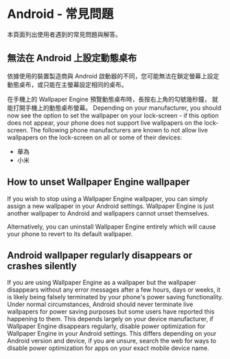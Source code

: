# Android - 常見問題

本頁面列出使用者遇到的常見問題與解答。

## 無法在 Android 上設定動態桌布

依據使用的裝置製造商與 Android 啟動器的不同，您可能無法在鎖定螢幕上設定動態桌布，或只能在主螢幕設定相同的桌布。

在手機上的 Wallpaper Engine 預覽動態桌布時，長按右上角的勾號幾秒鐘， 就能打開手機上的動態桌布螢幕。 Depending on your manufacturer, you should now see the option to set the wallpaper on your lock-screen - if this option does not appear, your phone does not support live wallpapers on the lock-screen. The following phone manufacturers are known to not allow live wallpapers on the lock-screen on all or some of their devices:

* 華為
* 小米

## How to unset Wallpaper Engine wallpaper

If you wish to stop using a Wallpaper Engine wallpaper, you can simply assign a new wallpaper in your Android settings. Wallpaper Engine is just another wallpaper to Android and wallpapers cannot unset themselves.

Alternatively, you can uninstall Wallpaper Engine entirely which will cause your phone to revert to its default wallpaper.

## Android wallpaper regularly disappears or crashes silently

If you are using Wallpaper Engine as a wallpaper but the wallpaper disappears without any error messages after a few hours, days or weeks, it is likely being falsely terminated by your phone's power saving functionality. Under normal circumstances, Android should never terminate live wallpapers for power saving purposes but some users have reported this happening to them. This depends largely on your device manufacturer, if Wallpaper Engine disappears regularly, disable power optimization for Wallpaper Engine in your Android settings. This differs depending on your Android version and device, if you are unsure, search the web for ways to disable power optimization for apps on your exact mobile device name.
